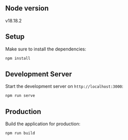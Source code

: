 ## Node version

v18.18.2

## Setup

Make sure to install the dependencies:

```bash
npm install
```


## Development Server

Start the development server on `http://localhost:3000`:

```bash
npm run serve
```

## Production

Build the application for production:

```bash
npm run build
```
